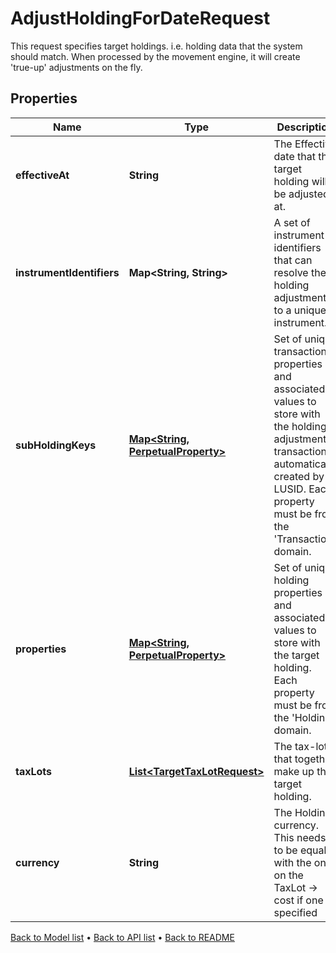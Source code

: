 

# AdjustHoldingForDateRequest

This request specifies target holdings. i.e. holding data that the  system should match. When processed by the movement  engine, it will create 'true-up' adjustments on the fly.

## Properties

| Name | Type | Description | Notes |
|------------ | ------------- | ------------- | -------------|
|**effectiveAt** | **String** | The Effective date that the target holding will be adjusted at. |  |
|**instrumentIdentifiers** | **Map&lt;String, String&gt;** | A set of instrument identifiers that can resolve the holding adjustment to a unique instrument. |  |
|**subHoldingKeys** | [**Map&lt;String, PerpetualProperty&gt;**](PerpetualProperty.md) | Set of unique transaction properties and associated values to store with the holding adjustment transaction automatically created by LUSID. Each property must be from the &#39;Transaction&#39; domain. |  [optional] |
|**properties** | [**Map&lt;String, PerpetualProperty&gt;**](PerpetualProperty.md) | Set of unique holding properties and associated values to store with the target holding. Each property must be from the &#39;Holding&#39; domain. |  [optional] |
|**taxLots** | [**List&lt;TargetTaxLotRequest&gt;**](TargetTaxLotRequest.md) | The tax-lots that together make up the target holding. |  |
|**currency** | **String** | The Holding currency. This needs to be equal with the one on the TaxLot -&gt; cost if one is specified |  [optional] |



[Back to Model list](../README.md#documentation-for-models) &#8226; [Back to API list](../README.md#documentation-for-api-endpoints) &#8226; [Back to README](../README.md)


